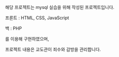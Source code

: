 해당 프로젝트는 
mysql 실습을 위해 작성된 프로젝트입니다.

프론트 : HTML, CSS, JavaScript

백 : PHP

를 이용해 구현하였으며,

프로젝트 내용은 교도관이 죄수와 감방을 관리합니다.
